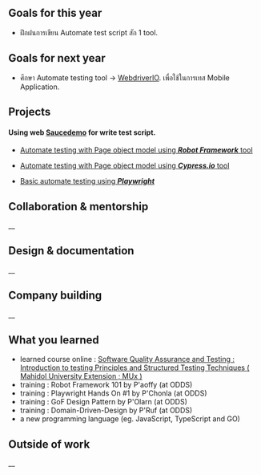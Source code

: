 ## Goals for this year

* ฝึกฝนการเขียน Automate test script สัก 1 tool.

## Goals for next year

* ศึกษา Automate testing tool ->  [WebdriverIO](https://webdriver.io). เพื่อใช้ในการเทส Mobile Application.

## Projects

#### Using web [Saucedemo](https://www.saucedemo.com/) for write test script.

* [Automate testing with Page object model using ***Robot Framework*** tool](https://github.com/kendosarun/automate-test-script/blob/main/robotframework/test/saucedemo.robot)

* [Automate testing with Page object model using ***Cypress.io*** tool](https://github.com/kendosarun/automate-test-script/blob/main/cypress/cypress/e2e/saucedemo.cy.ts)

* [Basic automate testing using ***Playwright***](https://github.com/kendosarun/automate-test-script/blob/main/playwright/tests/saucedemo.spec.ts)

## Collaboration & mentorship
__

## Design & documentation
__

## Company building
__

## What you learned

* learned course online : [Software Quality Assurance and Testing : Introduction to testing Principles and Structured Testing Techniques ( Mahidol University Extension ; MUx )](https://mux.mahidol.ac.th/edxphp/getcer/982a9e2ff4c07dfe1b610340df9b2c9a442a846d)
* training : Robot Framework 101 by P'aoffy (at ODDS)
* training : Playwright Hands On #1 by P'Chonla (at ODDS)
* training : GoF Design Pattern by P'Olarn (at ODDS)
* training : Domain-Driven-Design by P'Ruf (at ODDS)
* a new programming language (eg. JavaScript, TypeScript and GO)

## Outside of work
__